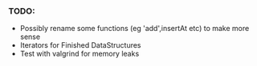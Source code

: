 
### TODO:
- Possibly rename some functions (eg 'add',insertAt etc) to make more sense 
- Iterators for Finished DataStructures
- Test with valgrind for memory leaks 

